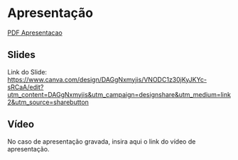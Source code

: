 
# Apresentação

[PDF Apresentacao](https://github.com/ICEI-PUC-Minas-PBR-ADS/pbr-ads-2025-1-p2-tiapn-t1-1053100-gestao-facil/commit/65857ac81354c994d105d4bcda1dd2c08e9ebc05)

## Slides

Link do Slide: https://www.canva.com/design/DAGgNxmyjis/VNODC1z30jKyJKYc-sRCaA/edit?utm_content=DAGgNxmyjis&utm_campaign=designshare&utm_medium=link2&utm_source=sharebutton

## Vídeo

No caso de apresentação gravada, insira aqui o link do vídeo de apresentação.
